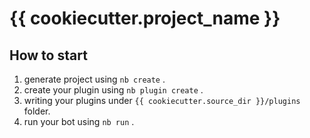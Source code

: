 # {{ cookiecutter.project_name }}

## How to start

1. generate project using `nb create` .
2. create your plugin using `nb plugin create` .
3. writing your plugins under `{{ cookiecutter.source_dir }}/plugins` folder.
4. run your bot using `nb run` .
